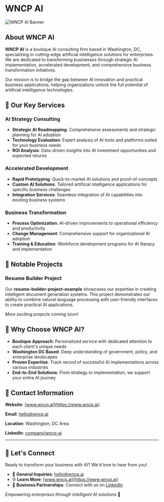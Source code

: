 # WNCP AI

![WNCP AI Banner](https://via.placeholder.com/800x200/1e3a8a/ffffff?text=WNCP+AI+-+Boutique+AI+Consulting)

## About WNCP AI

**WNCP AI** is a boutique AI consulting firm based in Washington, DC, specializing in cutting-edge artificial intelligence solutions for enterprises. We are dedicated to transforming businesses through strategic AI implementation, accelerated development, and comprehensive business transformation initiatives.

Our mission is to bridge the gap between AI innovation and practical business applications, helping organizations unlock the full potential of artificial intelligence technologies.

## 🚀 Our Key Services

### AI Strategy Consulting
- **Strategic AI Roadmapping**: Comprehensive assessments and strategic planning for AI adoption
- **Technology Evaluation**: Expert analysis of AI tools and platforms suited for your business needs
- **ROI Analysis**: Data-driven insights into AI investment opportunities and expected returns

### Accelerated Development
- **Rapid Prototyping**: Quick-to-market AI solutions and proof-of-concepts
- **Custom AI Solutions**: Tailored artificial intelligence applications for specific business challenges
- **Integration Services**: Seamless integration of AI capabilities into existing business systems

### Business Transformation
- **Process Optimization**: AI-driven improvements to operational efficiency and productivity
- **Change Management**: Comprehensive support for organizational AI adoption
- **Training & Education**: Workforce development programs for AI literacy and implementation

## 💼 Notable Projects

### Resume Builder Project
Our **resume-builder-project-example** showcases our expertise in creating intelligent document generation systems. This project demonstrates our ability to combine natural language processing with user-friendly interfaces to create practical AI applications.

*More exciting projects coming soon!*

## 🌟 Why Choose WNCP AI?

- **Boutique Approach**: Personalized service with dedicated attention to each client's unique needs
- **Washington DC Based**: Deep understanding of government, policy, and enterprise landscapes
- **Proven Expertise**: Track record of successful AI implementations across various industries
- **End-to-End Solutions**: From strategy to implementation, we support your entire AI journey

## 📍 Contact Information

**Website**: [www.wncp.ai](https://www.wncp.ai)

**Email**: [hello@wncp.ai](mailto:hello@wncp.ai)

**Location**: Washington, DC Area

**LinkedIn**: [company/wncp-ai](https://www.linkedin.com/company/wncp-ai)

---

## 🤝 Let's Connect

Ready to transform your business with AI? We'd love to hear from you!

- 📧 **General Inquiries**: [hello@wncp.ai](mailto:hello@wncp.ai)
- 🌐 **Learn More**: [www.wncp.ai](https://www.wncp.ai)
- 💼 **Business Partnerships**: Connect with us on [LinkedIn](https://www.linkedin.com/company/wncp-ai)

*Empowering enterprises through intelligent AI solutions* 🚀
